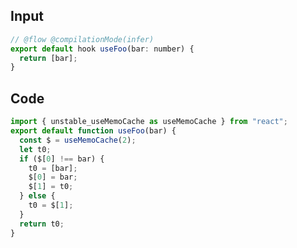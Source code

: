 
## Input

```javascript
// @flow @compilationMode(infer) 
export default hook useFoo(bar: number) {
  return [bar];
}

```

## Code

```javascript
import { unstable_useMemoCache as useMemoCache } from "react";
export default function useFoo(bar) {
  const $ = useMemoCache(2);
  let t0;
  if ($[0] !== bar) {
    t0 = [bar];
    $[0] = bar;
    $[1] = t0;
  } else {
    t0 = $[1];
  }
  return t0;
}

```
      